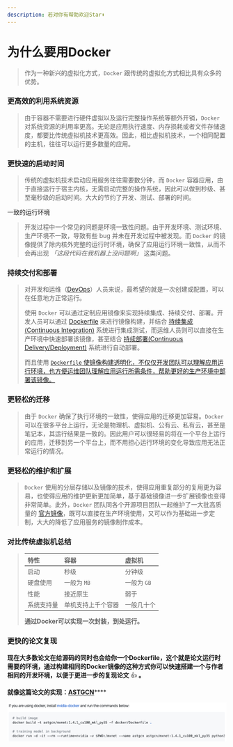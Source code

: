 ```yaml
---
description: 若对你有帮助欢迎Star⬆
---
```


# 为什么要用Docker

> 作为一种新兴的虚拟化方式，`Docker` 跟传统的虚拟化方式相比具有众多的优势。

### 更高效的利用系统资源

> 由于容器不需要进行硬件虚拟以及运行完整操作系统等额外开销，`Docker` 对系统资源的利用率更高。无论是应用执行速度、内存损耗或者文件存储速度，都要比传统虚拟机技术更高效。因此，相比虚拟机技术，一个相同配置的主机，往往可以运行更多数量的应用。

### 更快速的启动时间

> 传统的虚拟机技术启动应用服务往往需要数分钟，而 `Docker` 容器应用，由于直接运行于宿主内核，无需启动完整的操作系统，因此可以做到秒级、甚至毫秒级的启动时间。大大的节约了开发、测试、部署的时间。

一致的运行环境

> 开发过程中一个常见的问题是环境一致性问题。由于开发环境、测试环境、生产环境不一致，导致有些 bug 并未在开发过程中被发现。而 `Docker` 的镜像提供了除内核外完整的运行时环境，确保了应用运行环境一致性，从而不会再出现 _「这段代码在我机器上没问题啊」_ 这类问题。

### 持续交付和部署

> 对开发和运维（[DevOps](https://zh.wikipedia.org/wiki/DevOps)）人员来说，最希望的就是一次创建或配置，可以在任意地方正常运行。
>
> 使用 `Docker` 可以通过定制应用镜像来实现持续集成、持续交付、部署。开发人员可以通过 [Dockerfile](https://yeasy.gitbooks.io/docker_practice/image/dockerfile) 来进行镜像构建，并结合 [持续集成\(Continuous Integration\)](https://en.wikipedia.org/wiki/Continuous_integration) 系统进行集成测试，而运维人员则可以直接在生产环境中快速部署该镜像，甚至结合 [持续部署\(Continuous Delivery/Deployment\)](https://en.wikipedia.org/wiki/Continuous_delivery) 系统进行自动部署。
>
> 而且使用 [`Dockerfile` 使镜像构建透明化，不仅仅开发团队可以理解应用运行环境，也方便运维团队理解应用运行所需条件，帮助更好的生产环境中部署该镜像。](https://yeasy.gitbooks.io/docker_practice/image/build.html)

### 更轻松的迁移

> 由于 `Docker` 确保了执行环境的一致性，使得应用的迁移更加容易。`Docker` 可以在很多平台上运行，无论是物理机、虚拟机、公有云、私有云，甚至是笔记本，其运行结果是一致的。因此用户可以很轻易的将在一个平台上运行的应用，迁移到另一个平台上，而不用担心运行环境的变化导致应用无法正常运行的情况。

### 更轻松的维护和扩展

> `Docker` 使用的分层存储以及镜像的技术，使得应用重复部分的复用更为容易，也使得应用的维护更新更加简单，基于基础镜像进一步扩展镜像也变得非常简单。此外，`Docker` 团队同各个开源项目团队一起维护了一大批高质量的 [官方镜像](https://hub.docker.com/search/?type=image&image_filter=official)，既可以直接在生产环境使用，又可以作为基础进一步定制，大大的降低了应用服务的镜像制作成本。

### 对比传统虚拟机总结

> | 特性 | 容器 | 虚拟机 |
> | :--- | :--- | :--- |
> | 启动 | 秒级 | 分钟级 |
> | 硬盘使用 | 一般为 `MB` | 一般为 `GB` |
> | 性能 | 接近原生 | 弱于 |
> | 系统支持量 | 单机支持上千个容器 | 一般几十个 |
>
> **通过Docker可以实现一次封装，到处运行。**

### **更快的论文复现**

**现在大多数论文在给源码的同时也会给你一个Dockerfile，这个就是论文运行时需要的环境，通过构建相同的Docker镜像的这种方式你可以快速搭建一个与作者相同的开发环境，以便于更进一步的复现论文** 👍 **。**

**就像这篇论文的实现：**[**ASTGCN**](https://github.com/Davidham3/ASTGCN)\*\*\*\*

![](.gitbook/assets/astgcn.png)

